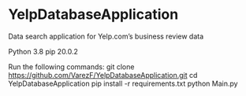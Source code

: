 # YelpDatabaseApplication
 Data search application for Yelp.com’s business review data

Python 3.8
pip 20.0.2

Run the following commands:
git clone https://github.com/VarezF/YelpDatabaseApplication.git
cd YelpDatabaseApplication
pip install -r requirements.txt
python Main.py